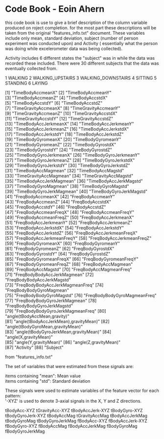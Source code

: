 Code Book - Eoin Ahern
======================


this code book is use to give a brief description of the column variable produced on roject completion.
for the most part these descriptions will be taken from the original "features_info.txt" document.
These variables include only mean, standard deviation, subject (number of person experiment was conducted upon) and
Activity ( essentially what the person was doing while excelerometer data was being collected).

Activity includes 6 different states the "subject" was in while the data was recorded these included.
There were 30 different subjects that the data was eventually collected from.


1 WALKING
2 WALKING_UPSTAIRS
3 WALKING_DOWNSTAIRS
4 SITTING
5 STANDING
6 LAYING





 [1] "TimeBodyAccmeanX"                     [2] "TimeBodyAccmeanY"                    
 [3] "TimeBodyAccmeanZ"                     [4] "TimeBodyAccstdX"                     
 [5] "TimeBodyAccstdY"                      [6] "TimeBodyAccstdZ"                     
 [7] "TimeGravityAccmeanX"                  [8] "TimeGravityAccmeanY"                 
 [9] "TimeGravityAccmeanZ"                  [10] "TimeGravityAccstdX"                  
[11] "TimeGravityAccstdY"                   [12] "TimeGravityAccstdZ"                  
[13] "TimeBodyAccJerkmeanX"                 [14] "TimeBodyAccJerkmeanY"                
[15] "TimeBodyAccJerkmeanZ"                 [16] "TimeBodyAccJerkstdX"                 
[17] "TimeBodyAccJerkstdY"                  [18] "TimeBodyAccJerkstdZ"                 
[19] "TimeBodyGyromeanX"                    [20] "TimeBodyGyromeanY"                   
[21] "TimeBodyGyromeanZ"                    [22] "TimeBodyGyrostdX"                    
[23] "TimeBodyGyrostdY"                     [24] "TimeBodyGyrostdZ"                    
[25] "TimeBodyGyroJerkmeanX"                [26] "TimeBodyGyroJerkmeanY"               
[27] "TimeBodyGyroJerkmeanZ"                [28] "TimeBodyGyroJerkstdX"                
[29] "TimeBodyGyroJerkstdY"                 [30] "TimeBodyGyroJerkstdZ"                
[31] "TimeBodyAccMagmean"                   [32] "TimeBodyAccMagstd"                   
[33] "TimeGravityAccMagmean"                [34] "TimeGravityAccMagstd"                
[35] "TimeBodyAccJerkMagmean"               [36] "TimeBodyAccJerkMagstd"               
[37] "TimeBodyGyroMagmean"                  [38] "TimeBodyGyroMagstd"                  
[39] "TimeBodyGyroJerkMagmean"              [40] "TimeBodyGyroJerkMagstd"              
[41] "FreqBodyAccmeanX"                     [42] "FreqBodyAccmeanY"                    
[43] "FreqBodyAccmeanZ"                     [44] "FreqBodyAccstdX"                     
[45] "FreqBodyAccstdY"                      [46] "FreqBodyAccstdZ"                     
[47] "FreqBodyAccmeanFreqX"                 [48] "FreqBodyAccmeanFreqY"                
[49] "FreqBodyAccmeanFreqZ"                 [50] "FreqBodyAccJerkmeanX"                
[51] "FreqBodyAccJerkmeanY"                 [52] "FreqBodyAccJerkmeanZ"                
[53] "FreqBodyAccJerkstdX"                  [54] "FreqBodyAccJerkstdY"                 
[55] "FreqBodyAccJerkstdZ"                  [56] "FreqBodyAccJerkmeanFreqX"            
[57] "FreqBodyAccJerkmeanFreqY"             [58] "FreqBodyAccJerkmeanFreqZ"            
[59] "FreqBodyGyromeanX"                    [60] "FreqBodyGyromeanY"                   
[61] "FreqBodyGyromeanZ"                    [62] "FreqBodyGyrostdX"                    
[63] "FreqBodyGyrostdY"                     [64] "FreqBodyGyrostdZ"                    
[65] "FreqBodyGyromeanFreqX"                [66] "FreqBodyGyromeanFreqY"               
[67] "FreqBodyGyromeanFreqZ"                [68] "FreqBodyAccMagmean"                  
[69] "FreqBodyAccMagstd"                    [70] "FreqBodyAccMagmeanFreq"              
[71] "FreqBodyBodyAccJerkMagmean"           [72] "FreqBodyBodyAccJerkMagstd"           
[73] "FreqBodyBodyAccJerkMagmeanFreq"       [74] "FreqBodyBodyGyroMagmean"             
[75] "FreqBodyBodyGyroMagstd"               [76] "FreqBodyBodyGyroMagmeanFreq"         
[77] "FreqBodyBodyGyroJerkMagmean"          [78] "FreqBodyBodyGyroJerkMagstd"          
[79] "FreqBodyBodyGyroJerkMagmeanFreq"      [80] "angle(tBodyAccMean,gravity)"         
[81] "angle(tBodyAccJerkMean),gravityMean)" [82] "angle(tBodyGyroMean,gravityMean)"    
[83] "angle(tBodyGyroJerkMean,gravityMean)" [84] "angle(X,gravityMean)"                
[85] "angle(Y,gravityMean)"                 [86] "angle(Z,gravityMean)"                
[87] "Activity"                             [88] "Subject"



from "features_info.txt"

The set of variables that were estimated from these signals are: 

items containing "mean": Mean value   
items containing "std": Standard deviation


These signals were used to estimate variables of the feature vector for each pattern:  
'-XYZ' is used to denote 3-axial signals in the X, Y and Z directions.

tBodyAcc-XYZ
tGravityAcc-XYZ
tBodyAccJerk-XYZ
tBodyGyro-XYZ
tBodyGyroJerk-XYZ
tBodyAccMag
tGravityAccMag
tBodyAccJerkMag
tBodyGyroMag
tBodyGyroJerkMag
fBodyAcc-XYZ
fBodyAccJerk-XYZ
fBodyGyro-XYZ
fBodyAccMag
fBodyAccJerkMag
fBodyGyroMag
fBodyGyroJerkMag


